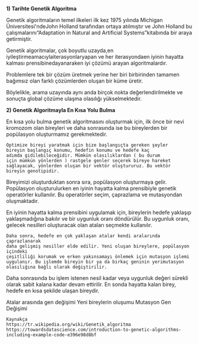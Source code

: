 **1) Tarihte Genetik Algoritma**

Genetik algoritmaların temel ilkeleri ilk kez 1975 yılında Michigan Üniversitesi'ndeJohn Holland
tarafından ortaya atılmıştır ve John Holland bu çalışmalarını“Adaptation in Natural and Artificial
Systems”kitabında bir araya getirmiştir.

Genetik algoritmalar, çok boyutlu uzayda,en iyileştirmeamacıylaiterasyonlaryapan ve her
iterasyondaen iyinin hayatta kalması prensibinedayanaraken iyi çözümü arayan algoritmalardır.

Problemlere tek bir çözüm üretmek yerine her biri birbirinden tamamen bağımsız olan farklı
çözümlerden oluşan bir küme üretir.

Böylelikle, arama uzayında aynı anda birçok nokta değerlendirilmekte ve sonuçta global çözüme
ulaşma olasılığı yükselmektedir.

**2) Genetik Algoritmayla En Kısa Yolu Bulma**

En kısa yolu bulma genetik algoritmasını oluşturmak için, ilk önce bir nevi kromozom olan
bireyleri ve daha sonrasında ise bu bireylerden bir popülasyon oluşturmamız gerekmektedir.

```
Optimize bireyi yaratmak için bize başlangıçta gereken şeyler
bireyin başlangıç konumu, hedefin konumu ve hedefe kaç
adımda gidilebileceğidir. Mümkün olasılıklardan ( bu durum
için mümkün yönlerden ) rastgele genler seçerek bireye hareket
sağlayacak, yönlerden oluşan bir vektör oluştururuz. Bu vektör
bireyin genotipidir.
```
Bireyimizi oluşturduktan sonra sıra, popülasyon oluşturmaya gelir. Popülasyon oluşturulurken en
iyinin hayatta kalma prensibiyle genetik operatörler kullanılır. Bu operatörler seçim, çaprazlama
ve mutasyondan oluşmaktadır.

En iyinin hayatta kalma prensibini uygulamak için, bireylerin hedefe yaklaşıp yaklaşmadığına
bakılır ve bir uygunluk oranı döndürülür. Bu uygunluk oranı, gelecek nesilleri oluşturacak olan
ataları seçmekte kullanılır.

```
Daha sonra, hedefe en çok yaklaşan atalar kendi aralarında çaprazlanarak
daha gelişmiş nesiller elde edilir. Yeni oluşan bireylere, popülasyon içindeki
çeşitliliği korumak ve erken yakınsamayı önlemek için mutasyon işlemi
uygulanır. Bu işlemde bireyin bir ya da birkaç geninin yerimutasyon
olasılığına bağlı olarak değiştirilir.
```
Daha sonrasında bu işlem istenen nesil kadar veya uygunluk değeri sürekli olarak sabit kalana
kadar devam ettirilir. En sonda hayatta kalan birey, hedefe en kısa şekilde ulaşan bireydir.

Atalar arasında gen değişimi Yeni bireylerin oluşumu Mutasyon Gen Değişimi

```
Kaynakça
https://tr.wikipedia.org/wiki/Genetik_algoritma
https://towardsdatascience.com/introduction-to-genetic-algorithms-including-example-code-e396e98d8bf
```
